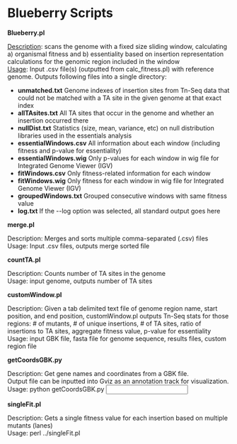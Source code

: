 # Blueberry Scripts


<b> Blueberry.pl</b>

  <u>Description</u>: scans the genome with a fixed size sliding window, calculating a) organismal fitness and b) essentiality based on insertion representation calculations for the genomic region included in the window<br />
  <u>Usage</u>: Input .csv file(s) (outputted from calc_fitness.pl) with reference genome. Outputs following files into a single directory: 
  
  - <b>unmatched.txt</b> Genome indexes of insertion sites from Tn-Seq data that could not be matched with a TA site in the given genome at that exact index
  - <b>allTAsites.txt</b> All TA sites that occur in the genome and whether an insertion occurred there
  - <b>nullDist.txt</b> Statistics (size, mean, variance, etc) on null distribution libraries used in the essentials analysis
  - <b>essentialWindows.csv</b> All information about each window (including fitness and p-value for essentiality)
  - <b>essentialWindows.wig</b> Only p-values for each window in wig file for Integrated Genome Viewer (IGV)
  - <b>fitWindows.csv</b> Only fitness-related information for each window
  - <b>fitWindows.wig</b> Only fitness for each window in wig file for Integrated Genome Viewer (IGV)
  - <b>groupedWindows.txt</b> Grouped consecutive windows with same fitness value 
  - <b>log.txt</b> If the --log option was selected, all standard output goes here
  
<b>merge.pl</b>

  Description: Merges and sorts multiple comma-separated (.csv) files<br />
  Usage: Input .csv files, outputs merge sorted file
  
<b>countTA.pl</b>

  Description: Counts number of TA sites in the genome<br />
  Usage: input genome, outputs number of TA sites

<b>customWindow.pl</b>

  Description: Given a tab delimited text file of genome region name, start position, and end position, customWindow.pl 
	outputs Tn-Seq stats for those regions: # of mutants, # of unique insertions, # of TA sites, ratio of insertions
	to TA sites, aggregate fitness value, p-value for essentiality <br />
  Usage: input GBK file, fasta file for genome sequence, results files, custom region file	

<b>getCoordsGBK.py</b>

  Description: Get gene names and coordinates from a GBK file.<br /> 
	Output file can be inputted into Gviz as an annotation track for visualization.<br />
  Usage: python getCoordsGBK.py <input GBK file> <name of output file>

<b>singleFit.pl</b>
  
  Description: Gets a single fitness value for each insertion based on multiple mutants (lanes)<br />
  Usage: perl ../singleFit.pl <all results.csv files>



  
